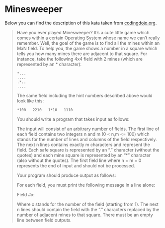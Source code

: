# Minesweeper

Below you can find the description of this kata taken from [codingdojo.org](https://codingdojo.org/kata/Minesweeper/).

>Have you ever played Minesweeper? It’s a cute little game which comes within a certain Operating System whose name we can’t really remember. Well, the goal of the game is to find all the mines within an MxN field. To help you, the game shows a number in a square which tells you how many mines there are adjacent to that square. For instance, take the following 4x4 field with 2 mines (which are represented by an * character):
>
>```shell
> *...  
>....  
>.*..  
>....
>```
>
>The same field including the hint numbers described above would look like this:
>
>`*100  
>2210  
>1*10  
>1110`
>
>You should write a program that takes input as follows:
>
>The input will consist of an arbitrary number of fields. The first line of each field contains two integers n and m (0 < n,m <= 100) which stands for the number of lines and columns of the field respectively. The next n lines contains exactly m characters and represent the field. Each safe square is represented by an “.” character (without the quotes) and each mine square is represented by an “*” character (also without the quotes). The first field line where n = m = 0 represents the end of input and should not be processed.
>
>Your program should produce output as follows:
>
>For each field, you must print the following message in a line alone:
>
>Field #x:
>
>Where x stands for the number of the field (starting from 1). The next n lines should contain the field with the “.” characters replaced by the number of adjacent mines to that square. There must be an empty line between field outputs.
